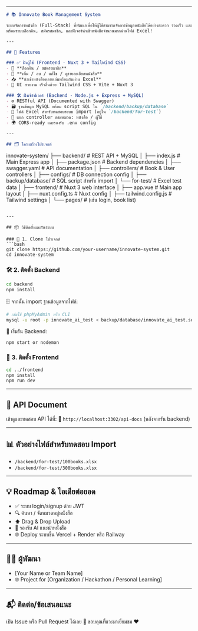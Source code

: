 

---

```markdown
# 📚 Innovate Book Management System

ระบบจัดการหนังสือ (Full-Stack) ที่พัฒนาเพื่อให้ผู้ใช้สามารถจัดการข้อมูลหนังสือได้อย่างสะดวก รวดเร็ว และมีประสิทธิภาพ  
พร้อมระบบล็อกอิน, สมัครสมาชิก, และฟีเจอร์นำเข้าหนังสือจำนวนมากผ่านไฟล์ Excel!

---

## 🚀 Features

### ✅ ฝั่งผู้ใช้ (Frontend - Nuxt 3 + Tailwind CSS)
- 🔐 **ล็อกอิน / สมัครสมาชิก**
- 📖 **เพิ่ม / ลบ / แก้ไข / ดูรายละเอียดหนังสือ**
- 📥 **นำเข้าหนังสือหลายเล่มพร้อมกันผ่าน Excel**
- 🌈 UI สวยงาม เร็วลื่นด้วย Tailwind CSS + Vite + Nuxt 3

### 🛠️ ฝั่งเซิร์ฟเวอร์ (Backend - Node.js + Express + MySQL)
- ⚙️ RESTful API (Documented with Swagger)
- 🗃️ ฐานข้อมูล MySQL พร้อม script SQL ใน `/backend/backup/database`
- 🧪 ไฟล์ Excel สำหรับทดสอบระบบ import (อยู่ใน `/backend/for-test`)
- 🔐 แยก controller ตามหมวด: หนังสือ / ผู้ใช้
- 🌍 CORS-ready และรองรับ .env config

---

## 🗂️ โครงสร้างโปรเจกต์
```

innovate-system/
├── backend/                  # REST API + MySQL
│   ├── index.js              # Main Express app
│   ├── package.json          # Backend dependencies
│   ├── swagger.yaml          # API documentation
│   ├── controllers/          # Book & User controllers
│   ├── configs/              # DB connection config
│   ├── backup/database/      # SQL script สำหรับ import
│   └── for-test/             # Excel test data
│
├── frontend/                 # Nuxt 3 web interface
│   ├── app.vue               # Main app layout
│   ├── nuxt.config.ts        # Nuxt config
│   ├── tailwind.config.js    # Tailwind settings
│   └── pages/                # (เช่น login, book list)

````

---

## 📦 วิธีติดตั้งและรันระบบ

### 🔧 1. Clone โปรเจกต์
```bash
git clone https://github.com/your-username/innovate-system.git
cd innovate-system
````

### 🛠️ 2. ติดตั้ง Backend

```bash
cd backend
npm install
```

🗄️ จากนั้น import ฐานข้อมูลจากไฟล์:

```bash
# เช่นใช้ phpMyAdmin หรือ CLI
mysql -u root -p innovate_ai_test < backup/database/innovate_ai_test.sql
```

🚀 เริ่มรัน Backend:

```bash
npm start or nodemon
```

### 🎨 3. ติดตั้ง Frontend

```bash
cd ../frontend
npm install
npm run dev
```

---

## 📄 API Document

เข้าดูและทดสอบ API ได้ที่:
📍 `http://localhost:3302/api-docs` (หลังจากรัน backend)

---

## 📊 ตัวอย่างไฟล์สำหรับทดสอบ Import

* `/backend/for-test/100books.xlsx`
* `/backend/for-test/300books.xlsx`

---

## 💡 Roadmap & ไอเดียต่อยอด

* ✅ ระบบ login/signup ด้วย JWT
* 🔍 ค้นหา / จัดหมวดหมู่หนังสือ
* ⬆️ Drag & Drop Upload
* 🧠 รองรับ AI แนะนำหนังสือ
* 🌐 Deploy ระบบขึ้น Vercel + Render หรือ Railway

---

## 👨‍💻 ผู้พัฒนา

* \[Your Name or Team Name]
* 🌐 Project for \[Organization / Hackathon / Personal Learning]

---

## 📬 ติดต่อ/ข้อเสนอแนะ

เปิด Issue หรือ Pull Request ได้เลย 🙌
ขอบคุณที่แวะมาเยี่ยมชม ❤️

```